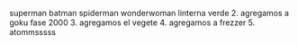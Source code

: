 
superman
batman
spiderman
wonderwoman
linterna verde
2. agregamos a goku fase 2000
3. agregamos el vegete
4. agregamos a frezzer
5. atommsssss
